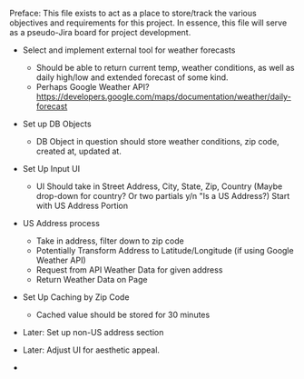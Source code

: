 Preface: This file exists to act as a place to store/track the various objectives and requirements for this project. In essence, this file will serve as a pseudo-Jira board for project development.

* Select and implement external tool for weather forecasts
  * Should be able to return current temp, weather conditions, as well as daily high/low and extended forecast of some kind.
  * Perhaps Google Weather API? https://developers.google.com/maps/documentation/weather/daily-forecast

* Set up DB Objects
  * DB Object in question should store weather conditions, zip code, created at, updated at.

* Set Up Input UI
  * UI Should take in Street Address, City, State, Zip, Country (Maybe drop-down for country? Or two partials y/n "Is a US Address?) Start with US Address Portion

* US Address process
  * Take in address, filter down to zip code
  * Potentially Transform Address to Latitude/Longitude (if using Google Weather API)
  * Request from API Weather Data for given address
  * Return Weather Data on Page

* Set Up Caching by Zip Code
  * Cached value should be stored for 30 minutes

* Later: Set up non-US address section
  
* Later: Adjust UI for aesthetic appeal.

* 